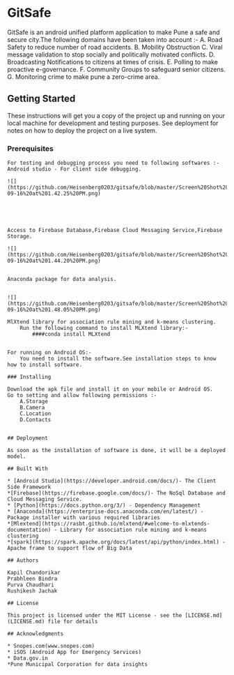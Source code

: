 # GitSafe
GitSafe is an android unified platform application to make Pune a safe and secure city.The following domains have been taken into account :-
A. Road Safety to reduce number of road accidents.
	B. Mobility Obstruction 
	C. Viral message validation to stop socially and politically motivated conflicts.
	D. Broadcasting Notifications to citizens at times of crisis.
	E. Polling to make proactive e-governance.
	F. Community Groups to safeguard senior citizens.
	G. Monitoring crime to make pune a zero-crime area.
	
## Getting Started

These instructions will get you a copy of the project up and running on your local machine for development and testing purposes. See deployment for notes on how to deploy the project on a live system.

### Prerequisites
```
For testing and debugging process you need to following softwares :-
Android studio - For client side debugging.

![](https://github.com/Heisenberg0203/gitsafe/blob/master/Screen%20Shot%202018-09-16%20at%201.42.25%20PM.png)





Access to Firebase Database,Firebase Cloud Messaging Service,Firebase Storage.

![](https://github.com/Heisenberg0203/gitsafe/blob/master/Screen%20Shot%202018-09-16%20at%201.44.20%20PM.png)


Anaconda package for data analysis.


![](https://github.com/Heisenberg0203/gitsafe/blob/master/Screen%20Shot%202018-09-16%20at%201.48.05%20PM.png)

MlXtend library for association rule mining and k-means clustering.
	Run the following command to install MLXtend library:-
		####conda install MLXtend


For running on Android OS:-
	You need to install the software.See installation steps to know how to install software.

### Installing

Download the apk file and install it on your mobile or Android OS.
Go to setting and allow following permissions :-
	A.Storage
	B.Camera
	C.Location
	D.Contacts


## Deployment

As soon as the installation of software is done, it will be a deployed model.

## Built With

* [Android Studio](https://developer.android.com/docs/)- The Client Side Framework
*[Firebase](https://firebase.google.com/docs/)- The NoSql Database and Cloud Messaging Service.
* [Python](https://docs.python.org/3/) - Dependency Management
* [Anaconda](https://enterprise-docs.anaconda.com/en/latest/) - Package installer with various required libraries
*[Mlextend](https://rasbt.github.io/mlxtend/#welcome-to-mlxtends-documentation) - Library for association rule mining and k-means clustering
*[spark](https://spark.apache.org/docs/latest/api/python/index.html) - Apache frame to support flow of Big Data

## Authors

Kapil Chandorikar
Prabhleen Bindra
Purva Chaudhari
Rushikesh Jachak

## License

This project is licensed under the MIT License - see the [LICENSE.md](LICENSE.md) file for details

## Acknowledgments

* Snopes.com(www.snopes.com)
* iSOS (Android App for Emergency Services)
* Data.gov.in
*Pune Municipal Corporation for data insights
